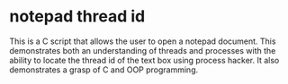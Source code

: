 # notepad thread id
This is a C script that allows the user to open a notepad document. This demonstrates both an understanding of threads and processes with the ability to locate the thread id of the text box using process hacker. It also demonstrates a grasp of C and OOP programming. 
